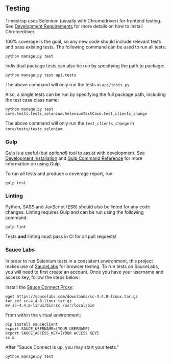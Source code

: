 ## Testing

Timestrap uses Selenium (usually with Chromedriver) for frontend testing. See 
[Development Requirements](../development/requirements) for more details on
how to install Chromedriver.

100% coverage is the goal, so any new code should include relevant tests and
pass existing tests. The following command can be used to run all tests:

    python manage.py test
    
Individual package tests can also be run by specifying the path to package:

    python manage.py test api.tests
    
The above command will only run the tests in `api/tests.py`.

Also, a single tests can be run by specifying the full package path, including
the test case class name:

    python manage.py test core.tests.tests_selenium.SeleniumTestCase.test_clients_change
    
The above command will only run the `test_clients_change` in 
`core/tests/tests_selenium`.
    
### Gulp

Gulp is a useful (but *optional*) tool to assist with development. See 
[Development Installation](../installation/development) and 
[Gulp Command Reference](../development/gulp) for more information on using 
Gulp.

To run all tests and produce a coverage report, run:

    gulp test

### Linting

Python, SASS and JavScript (ES6) should also be linted for any code changes. 
Linting requires Gulp and can be run using the following command:

    gulp lint
    
Tests **and** linting must pass in CI for all pull requests!

### Sauce Labs

In order to run Selenium tests in a consistent environment, this project makes
use of [SauceLabs](https://saucelabs.com/) for browser testing. To run tests on
SauceLabs, you will need to first create an account. Once you have your 
username and access key, follow the steps below:

Install the [Sauce Connect Proxy](https://wiki.saucelabs.com/display/DOCS/Sauce+Connect+Proxy):

    wget https://saucelabs.com/downloads/sc-4.4.8-linux.tar.gz
    tar zxf sc-4.4.8-linux.tar.gz
    mv sc-4.4.8-linux/bin/sc /usr/local/bin

From within the virtual environment:

    pip install sauceclient
    export SAUCE_USERNAME=[YOUR USERNAME]
    export SAUCE_ACCESS_KEY=[YOUR ACCESS KEY]
    sc &

After "Sauce Connect is up, you may start your tests."

    python manage.py test
